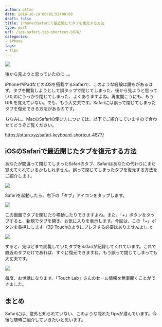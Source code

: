 ```yaml
---
author: ottan
date: 2016-10-10 06:01:52+00:00
draft: false
title: iPhoneのSafariで最近閉じたタブを復元する方法
type: post
url: /ios-safari-tab-shortcut-5076/
categories:
- iPhone
tags:
- Tips
---
```


![](/images/2016/10/161010-57fb2ba32b741.jpg)






後から見ようと思っていたのに…。





iPhoneやiPadなどのiOSを搭載するSafariで、このような経験は誰もがあるはず。タブを閲覧しようとして誤タップで閉じてしまった、後から見ようと思っていたのにうっかり閉じてしまった、よくありますよね。再度開こうにも、もうURLを覚えていない。でも、もう大丈夫です。Safariには誤って閉じてしまったタブを復元できる方法があるのです。





ちなみに、MacのSafariの使い方については、以下でご紹介していますので合わせてどうぞご覧ください。



https://ottan.xyz/safari-keyboard-shortcut-4877/



## iOSのSafariで最近閉じたタブを復元する方法





あなたが間違って閉じてしまったSafariのタブ、Safariはあなたの代わりにまだ覚えてくれているかもしれません。誤って閉じてしまったタブを復元する方法をご紹介します。





![](/images/2016/10/161010-57fb2c7dc5b22.png)






Safariを起動したら、右下の「タブ」アイコンをタップします。





![](/images/2016/10/161010-57fb2c843e765.png)






この画面でタブを閉じたり移動したりできますよね。また、「+」ボタンをタップすると、新規でタブを開き、お気に入りを表示します。今回は、この「+」ボタンを長押しします（3D Touchのようにプレスする必要はありませんよ）。c





![](/images/2016/10/161010-57fb2c89d4a00.png)






すると、先ほどまで閲覧していたタブをSafariが記録してくれています。これで直近のタブだけであれば、すぐに復元できますね。もう誤って閉じてしまっても大丈夫です。





![](/images/2016/10/161010-57fb2c8f1c8ef.png)






毎度、お世話になります。「Touch Lab」さんのセール情報を無事開くことができました。





## まとめ





Safariには、意外と知られていない、このような隠れたTipsが潜んでいます。今後も随時ご紹介していきたいと思います。
